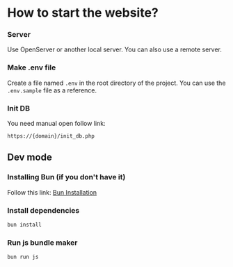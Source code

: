 # How to start the website?


### Server
Use OpenServer or another local server. You can also use a remote server.

### Make .env file
Create a file named `.env` in the root directory of the project. You can use the `.env.sample` file as a reference.

### Init DB
You need manual open follow link:
```
https://{domain}/init_db.php
```

## Dev mode

### Installing Bun (if you don't have it)
Follow this link: [Bun Installation](https://bun.sh/docs/installation)

### Install dependencies
```bash
bun install
```

### Run js bundle maker
```bash
bun run js
```
